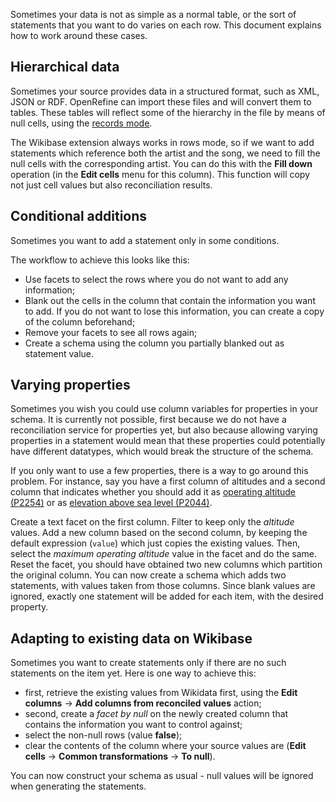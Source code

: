 Sometimes your data is not as simple as a normal table, or the sort of statements that you want to do varies on each row. This document explains how to work around these cases.

## Hierarchical data

Sometimes your source provides data in a structured format, such as XML, JSON or RDF. OpenRefine can import these files and will convert them to tables. These tables will reflect some of the hierarchy in the file by means of null cells, using the [records mode](manual/exploring#rows-vs-records).

The Wikibase extension always works in rows mode, so if we want to add statements which reference both the artist and the song, we need to fill the null cells with the corresponding artist. You can do this with the **Fill down** operation (in the **Edit cells** menu for this column). This function will copy not just cell values but also reconciliation results.

## Conditional additions

Sometimes you want to add a statement only in some conditions.

The workflow to achieve this looks like this:
- Use facets to select the rows where you do not want to add any information;
- Blank out the cells in the column that contain the information you want to add. If you do not want to lose this information, you can create a copy of the column beforehand;
- Remove your facets to see all rows again;
- Create a schema using the column you partially blanked out as statement value.

## Varying properties

Sometimes you wish you could use column variables for properties in your schema. It is currently not possible, first because we do not have a reconciliation service for properties yet, but also because allowing varying properties in a statement would mean that these properties could potentially have different datatypes, which would break the structure of the schema.

If you only want to use a few properties, there is a way to go around this problem. For instance, say you have a first column of altitudes and a second column that indicates whether you should add it as [operating altitude (P2254)](https://www.wikidata.org/wiki/Property:P2254) or as [elevation above sea level (P2044)](https://www.wikidata.org/wiki/Property:P2044).

Create a text facet on the first column. Filter to keep only the *altitude* values. Add a new column based on the second column, by keeping the default expression (`value`) which just copies the existing values. Then, select the *maximum operating altitude* value in the facet and do the same. Reset the facet, you should have obtained two new columns which partition the original column. You can now create a schema which adds two statements, with values taken from those columns. Since blank values are ignored, exactly one statement will be added for each item, with the desired property.

## Adapting to existing data on Wikibase

Sometimes you want to create statements only if there are no such statements on the item yet. Here is one way to achieve this:

-   first, retrieve the existing values from Wikidata first, using the **Edit columns** → **Add columns from reconciled values** action;
-   second, create a *facet by null* on the newly created column that contains the information you want to control against;
-   select the non-null rows (value **false**);
-   clear the contents of the column where your source values are (**Edit cells** → **Common transformations** → **To null**).

You can now construct your schema as usual - null values will be ignored when generating the statements.

